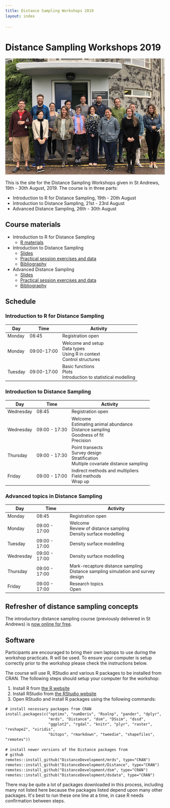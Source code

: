 ```yaml
---
title: Distance Sampling Workshops 2019
layout: index

---
```


# Distance Sampling Workshops 2019


![Advanced workshops participants](AdvancedDS_photo2.jpg)

This is the site for the Distance Sampling Workshops given in St Andrews, 19th - 30th August, 2019. The course is in three parts:


- Introduction to R for Distance Sampling, 19th - 20th August
- Introduction to Distance Sampling, 21st - 23rd August
- Advanced Distance Sampling, 26th - 30th August



## Course materials

- Introduction to R for Distance Sampling
  - [R materials](R/index.html)
- Introduction to Distance Sampling
  - [Slides](intro/slides.html)
  - [Practical session exercises and data](intro/practicals.html)
  - [Bibliography](intro/bibliography.html)
- Advanced Distance Sampling
  - [Slides](adv/slides.html)
  - [Practical session exercises and data](adv/practicals.html)
  - [Bibliography](adv/bibliography.html)


## Schedule

### Introduction to R for Distance Sampling

Day | Time | Activity
-------|-------|--------------------------
Monday | 08:45 | Registration open
Monday | 09:00-17:00 | Welcome and setup<br/>Data types<br/>Using R in context<br/>Control structures
Tuesday | 09:00-17:00 | Basic functions<br/>Plots<br/>Introduction to statistical modelling


### Introduction to Distance Sampling
 
Day | Time | Activity
-------|-------|--------------------------
Wednesday | 08:45 | Registration open
Wednesday | 09:00 - 17:30 | Welcome<br/>Estimating animal abundance<br/>Distance sampling<br/>Goodness of fit<br/>Precision
Thursday | 09:00 - 17:30 | Point transects<br/>Survey design<br/>Stratification<br/>Multiple covariate distance sampling
Friday | 09:00 - 17:00 | Indirect methods and multipliers<br/>Field methods<br/>Wrap up


### Advanced topics in Distance Sampling

Day | Time | Activity
-------|-------|--------------------------
Monday | 08:45 |Registration open
Monday | 09:00 - 17:00 | Welcome<br/>Review of distance sampling<br/>Density surface modelling
Tuesday | 09:00 - 17:00 | Density surface modelling
Wednesday | 09:00 - 17:00 | Density surface modelling
Thursday | 09:00 - 17:00 | Mark-recapture distance sampling<br/>Distance sampling simulation and survey design
Friday | 09:00 - 17:00 | Research topics<br/>Open


## Refresher of distance sampling concepts

The introductory distance sampling course (previously delivered in St Andrews) is [now online for free](https://workshops.distancesampling.org/online-course/).


## Software

Participants are encouraged to bring their own laptops to use during the workshop practicals. R will be used. To ensure your computer is setup correctly prior to the workshop please check the instructions below.

The course will use R, RStudio and various R packages to be installed from CRAN. The following steps should setup your computer for the workshop:

1. Install R from [the R website](https://cran.rstudio.com/)
2. Install RStudio from [the RStudio website](http://www.rstudio.com/products/rstudio/download/)
3. Open RStudio and install R packages using the following commands:

```{r}
# install necessary packages from CRAN
install.packages(c("optimx", "numDeriv", "Rsolnp", "pander", "dplyr",
                   "mrds", "Distance", "dsm", "DSsim", "dssd",
                   "ggplot2", "rgdal", "knitr", "plyr", "raster", "reshape2", "viridis",
                   "bitops", "rmarkdown", "tweedie", "shapefiles", "remotes"))

# install newer versions of the Distance packages from
# github
remotes::install_github("DistanceDevelopment/mrds", type="CRAN")
remotes::install_github("DistanceDevelopment/Distance", type="CRAN")
remotes::install_github("DistanceDevelopment/dsm", type="CRAN")
remotes::install_github("DistanceDevelopment/dsdata", type="CRAN")
```

There may be quite a lot of packages downloaded in this process, including many not listed here because the packages listed depend upon many other packages. It's best to run these one line at a time, in case R needs confirmation between steps.



